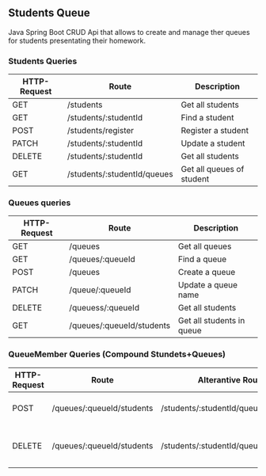 ## Students Queue

Java Spring Boot CRUD Api that allows to create and manage ther queues for students presentating their homework.


### Students Queries

| HTTP-Request | Route | Description |
|--------------|-------|-------------|
| GET | /students | Get all students |
| GET | /students/:studentId | Find a student |
| POST | /students/register | Register a student |
| PATCH | /students/:studentId | Update a student |
| DELETE | /students/:studentId | Get all students |
| GET | /students/:studentId/queues | Get all queues of student |

### Queues queries

| HTTP-Request | Route | Description |
|--------------|-------|-------------|
| GET | /queues | Get all queues |
| GET | /queues/:queueId | Find a queue |
| POST | /queues | Create a queue |
| PATCH | /queue/:queueId | Update a queue name |
| DELETE | /queuess/:queueId | Get all students |
| GET | /queues/:queueId/students | Get all students in queue |

### QueueMember Queries (Compound Stundets+Queues)

| HTTP-Request | Route | Alterantive Route |Description |
|--------------|-------|-------------------|------------|
| POST | /queues/:queueId/students | /students/:studentId/queues/:queueId | Add a student to a queue |
| DELETE | /queues/:queueId/students | /students/:studentId/queues/:queueId | Delete a student from a queue |
